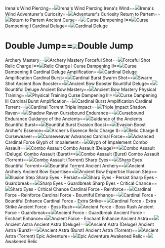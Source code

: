 Irena's Wind Piercing==<img src="upload/mxd/Pathfinder/Skill Irena's Wind Piercing.png"/>Irena's Wind Piercing
Irena's Wind==<img src="upload/mxd/Pathfinder/Skill Irena's Wind.png"/>Irena's Wind
Adventurer's Curiosity==<img src="upload/mxd/Pathfinder/Skill Adventurer's Curiosity.png"/>Adventurer's Curiosity
Return to Partem==<img src="upload/mxd/Pathfinder/Skill Return to Partem.png"/>Return to Partem
Ancient Curse==<img src="upload/mxd/Pathfinder/Skill Ancient Curse.png"/>
Curse Dampening I==<img src="upload/mxd/Pathfinder/Skill Curse Dampening I.png"/>Curse Dampening I
Cardinal Deluge==<img src="upload/mxd/Pathfinder/Skill Cardinal Deluge.png"/>Cardinal Deluge
# Double Jump==<img src="upload/mxd/Pathfinder/Skill Double Jump (Pathfinder).png"/>Double Jump
Archery Mastery==<img src="upload/mxd/Pathfinder/Skill Archery Mastery.png"/>Archery Mastery
Forceful Shot==<img src="upload/mxd/Pathfinder/Skill Critical Shot.png"/>Forceful Shot
Relic Charge I==<img src="upload/mxd/Pathfinder/Skill Relic Charge I.png"/>Relic Charge I
Curse Dampening II==<img src="upload/mxd/Pathfinder/Skill Curse Dampening II.png"/>Curse Dampening II
Cardinal Deluge Amplification==<img src="upload/mxd/Pathfinder/Skill Cardinal Deluge Amplification.png"/>Cardinal Deluge Amplification
Cardinal Burst==<img src="upload/mxd/Pathfinder/Skill Cardinal Burst.png"/>Cardinal Burst
Swarm Shot==<img src="upload/mxd/Pathfinder/Skill Swarm Shot.png"/>Swarm Shot
Ancient Bow Booster==<img src="upload/mxd/Pathfinder/Skill Ancient Bow Booster.png"/>Ancient Bow Booster
Bountiful Deluge==<img src="upload/mxd/Pathfinder/Skill Bountiful Deluge.png"/>Bountiful Deluge
Ancient Bow Mastery==<img src="upload/mxd/Pathfinder/Skill Ancient Bow Mastery.png"/>Ancient Bow Mastery
Physical Training==<img src="upload/mxd/Pathfinder/Skill Physical Training.png"/>Physical Training
Curse Dampening III==<img src="upload/mxd/Pathfinder/Skill Curse Dampening III.png"/>Curse Dampening III
Cardinal Burst Amplification==<img src="upload/mxd/Pathfinder/Skill Cardinal Burst Amplification.png"/>Cardinal Burst Amplification
Cardinal Torrent==<img src="upload/mxd/Pathfinder/Skill Cardinal Torrent.png"/>Cardinal Torrent
Triple Impact==<img src="upload/mxd/Pathfinder/Skill Triple Impact.png"/>Triple Impact
Shadow Raven==<img src="upload/mxd/Pathfinder/Skill Shadow Raven.png"/>Shadow Raven
Cursebound Endurance==<img src="upload/mxd/Pathfinder/Skill Cursebound Endurance.png"/>Cursebound Endurance
Guidance of the Ancients==<img src="upload/mxd/Pathfinder/Skill Guidance of the Ancients.png"/>Guidance of the Ancients
Bountiful Burst==<img src="upload/mxd/Pathfinder/Skill Bountiful Burst.png"/>Bountiful Burst
Evasion Boost==<img src="upload/mxd/Pathfinder/Skill Evasion Boost.png"/>Evasion Boost
Archer's Essence==<img src="upload/mxd/Pathfinder/Skill Archer's Essence.png"/>Archer's Essence
Relic Charge II==<img src="upload/mxd/Pathfinder/Skill Relic Charge II.png"/>Relic Charge II
Curseweaver==<img src="upload/mxd/Pathfinder/Skill Curseweaver.png"/>Curseweaver
Advanced Cardinal Force==<img src="upload/mxd/Pathfinder/Skill Advanced Cardinal Force.png"/>Advanced Cardinal Force
Glyph of Impalement==<img src="upload/mxd/Pathfinder/Skill Glyph of Impalement.png"/>Glyph of Impalement
Combo Assault==<img src="upload/mxd/Pathfinder/Skill Combo Assault.png"/>Combo Assault
Combo Assault (Deluge)==<img src="upload/mxd/Pathfinder/Skill Combo Assault (Deluge).png"/>Combo Assault (Deluge)
Combo Assault (Burst)==<img src="upload/mxd/Pathfinder/Skill Combo Assault (Burst).png"/>Combo Assault (Burst)
Combo Assault (Torrent)==<img src="upload/mxd/Pathfinder/Skill Combo Assault (Torrent).png"/>Combo Assault (Torrent)
Sharp Eyes==<img src="upload/mxd/Pathfinder/Skill Sharp Eyes.png"/>Sharp Eyes
Bountiful Torrent==<img src="upload/mxd/Pathfinder/Skill Bountiful Torrent.png"/>Bountiful Torrent
Ancient Archery==<img src="upload/mxd/Pathfinder/Skill Ancient Archery.png"/>Ancient Archery
Ancient Bow Expertise==<img src="upload/mxd/Pathfinder/Skill Ancient Bow Expertise.png"/>Ancient Bow Expertise
Illusion Step==<img src="upload/mxd/Pathfinder/Skill Illusion Step (Pathfinder).png"/>Illusion Step
Sharp Eyes \- Persist==<img src="upload/mxd/Pathfinder/Skill Sharp Eyes - Persist.png"/>Sharp Eyes - Persist
Sharp Eyes \- Guardbreak==<img src="upload/mxd/Pathfinder/Skill Sharp Eyes - Guardbreak.png"/>Sharp Eyes - Guardbreak
Sharp Eyes \- Critical Chance==<img src="upload/mxd/Pathfinder/Skill Sharp Eyes - Critical Chance.png"/>Sharp Eyes - Critical Chance
Cardinal Force \- Reinforce==<img src="upload/mxd/Pathfinder/Skill Cardinal Force - Reinforce.png"/>Cardinal Force - Reinforce
Cardinal Force \- Bountiful Enhance==<img src="upload/mxd/Pathfinder/Skill Cardinal Force - Bountiful Enhance.png"/>Cardinal Force - Bountiful Enhance
Cardinal Force \- Extra Strike==<img src="upload/mxd/Pathfinder/Skill Cardinal Force - Extra Strike.png"/>Cardinal Force - Extra Strike
Ancient Force \- Boss Rush==<img src="upload/mxd/Pathfinder/Skill Ancient Force - Boss Rush.png"/>Ancient Force - Boss Rush
Ancient Force \- Guardbreak==<img src="upload/mxd/Pathfinder/Skill Ancient Force - Guardbreak.png"/>Ancient Force - Guardbreak
Ancient Force \- Enchant Enhance==<img src="upload/mxd/Pathfinder/Skill Ancient Force - Enchant Enhance.png"/>Ancient Force - Enchant Enhance
Ancient Astra==<img src="upload/mxd/Pathfinder/Skill Ancient Astra.png"/>Ancient Astra
Ancient Astra (Deluge)==<img src="upload/mxd/Pathfinder/Skill Ancient Astra (Deluge).png"/>Ancient Astra (Deluge)
Ancient Astra (Burst)==<img src="upload/mxd/Pathfinder/Skill Ancient Astra (Burst).png"/>Ancient Astra (Burst)
Ancient Astra (Torrent)==<img src="upload/mxd/Pathfinder/Skill Ancient Astra (Torrent).png"/>Ancient Astra (Torrent)
Epic Adventure==<img src="upload/mxd/Pathfinder/Skill Epic Adventure (Bowman).png"/>Epic Adventure
Awakened Relic==<img src="upload/mxd/Pathfinder/Skill Awakened Relic.png"/>Awakened Relic
